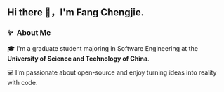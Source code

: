 ## Hi there 👋，I'm Fang Chengjie.

<!--
**wanglezz/wanglezz** is a ✨ _special_ ✨ repository because its `README.md` (this file) appears on your GitHub profile.

Here are some ideas to get you started:

- 🔭 I’m currently working on ...
- 🌱 I’m currently learning ...
- 👯 I’m looking to collaborate on ...
- 🤔 I’m looking for help with ...
- 💬 Ask me about ...
- 📫 How to reach me: ...
- 😄 Pronouns: ...
- ⚡ Fun fact: ...
-->

### ✨&nbsp; About Me

🎓 I'm a graduate student majoring in Software Engineering at the **University of Science and Technology of China**.

💻 I'm passionate about open-source and enjoy turning ideas into reality with code.

